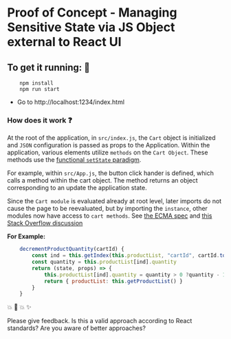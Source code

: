 # Proof of Concept - Managing Sensitive State via JS Object external to React UI

## To get it running: :running:

```shell
    npm install
    npm run start
```

 - Go to http://localhost:1234/index.html

 ### How does it work :question:

 At the root of the application, in `src/index.js`, the `Cart` object is initialized and `JSON` configuration is passed as props to the Application. Within the application, various elements utilize `methods` on the `Cart Object`. These methods use the [functional `setState` paradigm](https://medium.freecodecamp.org/functional-setstate-is-the-future-of-react-374f30401b6b).

 For example, within `src/App.js`, the button click hander is defined, which calls a method within the cart object. The method returns an object corresponding to an update the application state.

 Since the `Cart module` is evaluated already at root level, later imports do not cause the page to be reevaluated, but by importing the `instance`, other modules now have access to `cart methods`. See [the ECMA spec](http://www.ecma-international.org/ecma-262/6.0/#sec-abstract-module-records) and [this Stack Overflow discussion](https://stackoverflow.com/questions/37325667/does-es6-module-importing-execute-the-code-inside-the-imported-file)

 **For Example:** 

```javascript
    decrementProductQuantity(cartId) {
        const ind = this.getIndex(this.productList, "cartId", cartId.toString())
        const quantity = this.productList[ind].quantity
        return (state, props) => {
            this.productList[ind].quantity = quantity > 0 ?quantity - 1 : 0;
            return { productList: this.getProductList() }
        }
    }
```

:boom: :dizzy: :boom: :sparkles:

Please give feedback. Is this a valid approach according to React standards? Are you aware of better approaches?